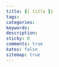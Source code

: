 ```yaml
---
title: {{ title }}
tags:
categories:
keywords:
description:
sticky: 0
comments: true
katex: false
sitemap: true
---
```

